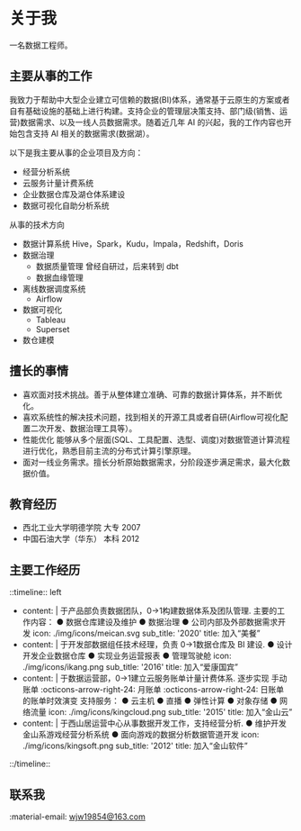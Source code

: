 # 关于我

一名数据工程师。


## 主要从事的工作

我致力于帮助中大型企业建立可信赖的数据(BI)体系，通常基于云原生的方案或者自有基础设施的基础上进行构建。支持企业的管理层决策支持、部门级(销售、运营)数据需求、以及一线人员数据需求。随着近几年 AI 的兴起，我的工作内容也开始包含支持 AI 相关的数据需求(数据湖）。

以下是我主要从事的企业项目及方向：

- 经营分析系统
- 云服务计量计费系统
- 企业数据仓库及湖仓体系建设
- 数据可视化自助分析系统

从事的技术方向

- 数据计算系统 Hive，Spark，Kudu，Impala，Redshift，Doris
- 数据治理
    - 数据质量管理 曾经自研过，后来转到 dbt
    - 数据血缘管理
- 离线数据调度系统
    - Airflow
- 数据可视化
    - Tableau
    - Superset
- 数仓建模


## 擅长的事情

  - 喜欢面对技术挑战。善于从整体建立准确、可靠的数据计算体系，并不断优化。
  - 喜欢系统性的解决技术问题，找到相关的开源工具或者自研(Airflow可视化配置二次开发、数据治理工具等）。
  - 性能优化 能够从多个层面(SQL、工具配置、选型、调度)对数据管道计算流程进行优化，熟悉目前主流的分布式计算引擎原理。
  - 面对一线业务需求。擅长分析原始数据需求，分阶段逐步满足需求，最大化数据价值。


## 教育经历

- 西北工业大学明德学院 大专 2007
- 中国石油大学（华东） 本科 2012

## 主要工作经历


<!-- ::timeline:: center alternate -->

::timeline:: left

- content: |
    于产品部负责数据团队，0->1构建数据体系及团队管理.
    主要的工作内容：
    ● 数据仓库建设及维护
    ● 数据治理
    ● 公司内部及外部数据需求开发
  icon: ./img/icons/meican.svg
  sub_title: '2020'
  title: 加入“美餐”
- content: |
    于开发部数据组任技术经理，负责 0->1数据仓库及 BI 建设.
    ● 设计开发企业数据仓库
    ● 实现业务运营报表
    ● 管理驾驶舱
  icon: ./img/icons/ikang.png
  sub_title:  '2016'
  title: 加入“爱康国宾”
- content: |
    于数据运营部，0->1建立云服务账单计量计费体系.
    逐步实现 手动账单 :octicons-arrow-right-24: 月账单 :octicons-arrow-right-24: 日账单 的账单时效演变
    支持服务：
    ● 云主机
    ● 直播
    ● 弹性计算
    ● 对象存储
    ● 网络流量
  icon: ./img/icons/kingcloud.png
  sub_title: '2015'
  title: 加入“金山云”
- content: |
    于西山居运营中心从事数据开发工作，支持经营分析.
    ● 维护开发金山系游戏经营分析系统
    ● 面向游戏的数据分析数据管道开发
  icon: ./img/icons/kingsoft.png
  sub_title: '2012'
  title: 加入“金山软件”

::/timeline::

## 联系我

:material-email: <wjw19854@163.com>
